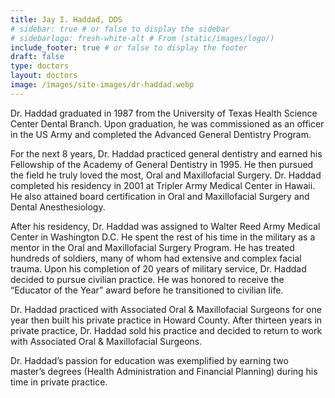 ```yaml
---
title: Jay I. Haddad, DDS
# sidebar: true # or false to display the sidebar
# sidebarlogo: fresh-white-alt # From (static/images/logo/)
include_footer: true # or false to display the footer
draft: false
type: doctors
layout: doctors
image: /images/site-images/dr-haddad.webp
---
```


Dr. Haddad graduated in 1987 from the University of Texas Health Science Center Dental Branch. Upon graduation, he was commissioned as an officer in the US Army and completed the Advanced General Dentistry Program.

For the next 8 years, Dr. Haddad practiced general dentistry and earned his Fellowship of the Academy of General Dentistry in 1995. He then pursued the field he truly loved the most, Oral and Maxillofacial Surgery. Dr. Haddad completed his residency in 2001 at Tripler Army Medical Center in Hawaii. He also attained board certification in Oral and Maxillofacial Surgery and Dental Anesthesiology.

After his residency, Dr. Haddad was assigned to Walter Reed Army Medical Center in Washington D.C. He spent the rest of his time in the military as a mentor in the Oral and Maxillofacial Surgery Program. He has treated hundreds of soldiers, many of whom had extensive and complex facial trauma. Upon his completion of 20 years of military service, Dr. Haddad decided to pursue civilian practice. He was honored to receive the “Educator of the Year” award before he transitioned to civilian life.

Dr. Haddad practiced with Associated Oral & Maxillofacial Surgeons for one year then built his private practice in Howard County. After thirteen years in private practice, Dr. Haddad sold his practice and decided to return to work with Associated Oral & Maxillofacial Surgeons.

Dr. Haddad’s passion for education was exemplified by earning two master’s degrees (Health Administration and Financial Planning) during his time in private practice.
